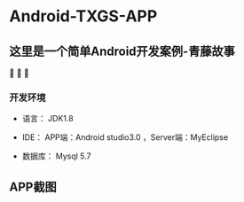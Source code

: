 # Android-TXGS-APP

## 这里是一个简单Android开发案例-青藤故事

:tada: :tada: :tada:


### 开发环境

* 语言： JDK1.8

* IDE： APP端：Android studio3.0  ，Server端：MyEclipse

* 数据库： Mysql 5.7

## APP截图
